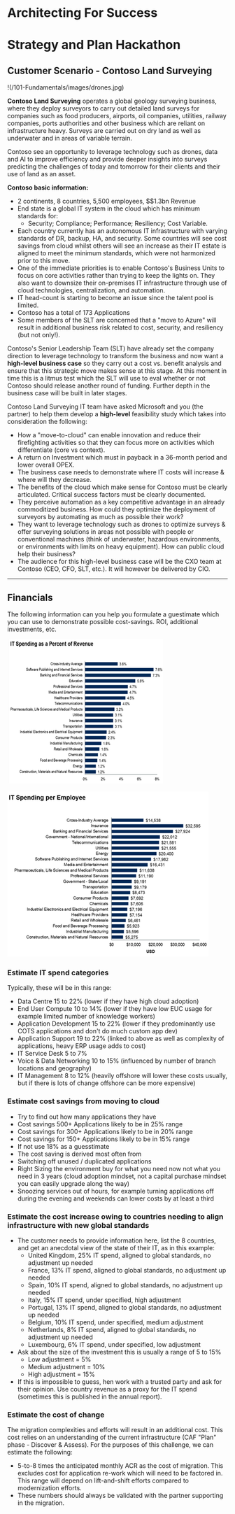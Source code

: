 # Architecting For Success

# Strategy and Plan Hackathon

## Customer Scenario - Contoso Land Surveying

!(/101-Fundamentals/images/drones.jpg)

**Contoso Land Surveying** operates a global geology surveying business, where they deploy surveyors to carry out detailed land surveys for companies such as food producers, airports, oil companies, utilities, railway companies, ports authorities and other business which are reliant on infrastructure heavy. Surveys are carried out on dry land as well as underwater and in areas of variable terrain.

Contoso see an opportunity to leverage technology such as drones, data and AI to improve efficiency and provide deeper insights into surveys predicting the challenges of today and tomorrow for their clients and their use of land as an asset.

**Contoso basic information:**

- 2 continents, 8 countries, 5,500 employees, $$1.3bn Revenue
- End state is a global IT system in the cloud which has minimum standards for:
  - Security; Compliance; Performance; Resiliency; Cost Variable.
- Each country currently has an autonomous IT infrastructure with varying standards of DR, backup, HA, and security. Some countries will see cost savings from cloud whilst others will see an increase as their IT estate is aligned to meet the minimum standards, which were not harmonized prior to this move.
- One of the immediate priorities is to enable Contoso's Business Units to focus on core activities rather than trying to keep the lights on. They also want to downsize their on-premises IT infrastructure through use of cloud technologies, centralization, and automation.
- IT head-count is starting to become an issue since the talent pool is limited.
- Contoso has a total of 173 Applications
- Some members of the SLT are concerned that a "move to Azure" will result in additional business risk related to cost, security, and resiliency (but not only!).

Contoso's Senior Leadership Team (SLT) have already set the company direction to leverage technology to transform the business and now want a **high-level business case** so they carry out a cost vs. benefit analysis and ensure that this strategic move makes sense at this stage. At this moment in time this is a litmus test which the SLT will use to eval whether or not Contoso should release another round of funding. Further depth in the business case will be built in later stages.

Contoso Land Surveying IT team have asked Microsoft and you (the partner) to help them develop a **high-level** feasibility study which takes into consideration the following:

- How a "move-to-cloud" can enable innovation and reduce their firefighting activities so that they can focus more on activities which differentiate (core vs context).
- A return on Investment which must in payback in a 36-month period and lower overall OPEX.
- The business case needs to demonstrate where IT costs will increase & where will they decrease.
- The benefits of the cloud which make sense for Contoso must be clearly articulated. Critical success factors must be clearly documented.
- They perceive automation as a key competitive advantage in an already commoditized business. How could they optimize the deployment of surveyors by automating as much as possible their work?
- They want to leverage technology such as drones to optimize surveys & offer surveying solutions in areas not possible with people or conventional machines (think of underwater, hazardous environments, or environments with limits on heavy equipment). How can public cloud help their business?
- The audience for this high-level business case will be the CXO team at Contoso (CEO, CFO, SLT, etc.). It will however be delivered by CIO.

---

## Financials

The following information can you help you formulate a guestimate which you can use to demonstrate possible cost-savings. ROI, additional investments, etc.



![IT spending as a percent of revenue](/101-Fundamentals/images/IT-spending-as-percent-of-revenue.png)

![IT spending per employee](/101-Fundamentals/images/IT-spending-per-employee.png)

### Estimate IT spend categories

Typically, these will be in this range:

- Data Centre 15 to 22% (lower if they have high cloud adoption)
- End User Compute 10 to 14% (lower if they have low EUC usage for example limited number of knowledge workers)
- Application Development 15 to 22% (lower if they predominantly use COTS applications and don't do much custom app dev)
- Application Support 19 to 22% (linked to above as well as complexity of applications, heavy ERP usage adds to cost)
- IT Service Desk 5 to 7%
- Voice & Data Networking 10 to 15% (influenced by number of branch locations and geography)
- IT Management 8 to 12% (heavily offshore will lower these costs usually, but if there is lots of change offshore can be more expensive)

### Estimate cost savings from moving to cloud

- Try to find out how many applications they have
- Cost savings 500+ Applications likely to be in 25% range
- Cost savings for 300+ Applications likely to be in 20% range
- Cost savings for 150+ Applications likely to be in 15% range
- If not use 18% as a guesstimate
- The cost saving is derived most often from
- Switching off unused / duplicated applications
- Right Sizing the environment buy for what you need now not what you need in 3 years (cloud adoption mindset, not a capital purchase mindset you can easily upgrade along the way)
- Snoozing services out of hours, for example turning applications off during the evening and weekends can lower costs by at least a third

### Estimate the cost increase owing to countries needing to align infrastructure with new global standards

- The customer needs to provide information here, list the 8 countries, and get an anecdotal view of the state of their IT, as in this example:
  - United Kingdom, 25% IT spend, aligned to global standards, no adjustment up needed
  - France, 13% IT spend, aligned to global standards, no adjustment up needed
  - Spain, 10% IT spend, aligned to global standards, no adjustment up needed
  - Italy, 15% IT spend, under specified, high adjustment
  - Portugal, 13% IT spend, aligned to global standards, no adjustment up needed
  - Belgium, 10% IT spend, under specified, medium adjustment
  - Netherlands, 8% IT spend, aligned to global standards, no adjustment up needed
  - Luxembourg, 6% IT spend, under specified, low adjustment
- Ask about the size of the investment this is usually a range of 5 to 15%
  - Low adjustment = 5%
  - Medium adjustment = 10%
  - High adjustment = 15%
- If this is impossible to guess, hen work with a trusted party and ask for their opinion. Use country revenue as a proxy for the IT spend (sometimes this is published in the annual report).

### Estimate the cost of change

The migration complexities and efforts will result in an additional cost. This cost relies on an understanding of the current infrastructure (CAF "Plan" phase - Discover & Assess). For the purposes of this challenge, we can estimate the following:

- 5-to-8 times the anticipated monthly ACR as the cost of migration.  This excludes cost for application re-work which will need to be factored in. This range will depend on lift-and-shift efforts compared to modernization efforts.
- These numbers should always be validated with the partner supporting in the migration.
